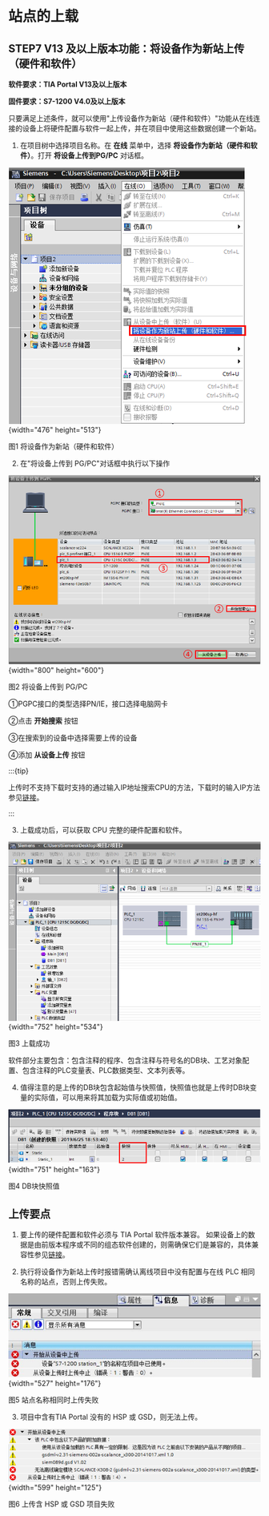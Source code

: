 # 站点的上载

## STEP7 V13 及以上版本功能：将设备作为新站上传（硬件和软件）

**软件要求：TIA Portal V13及以上版本**

**固件要求：S7-1200 V4.0及以上版本**

只要满足上述条件，就可以使用\"上传设备作为新站（硬件和软件）\"功能从在线连接的设备上将硬件配置与软件一起上传，并在项目中使用这些数据创建一个新站。

1. 在项目树中选择项目名称。在 **在线** 菜单中，选择 **将设备作为新站（硬件和软件）**。打开 **将设备上传到PG/PC** 对话框。

![](images/8-1.png){width="476" height="513"}

图1 将设备作为新站（硬件和软件）

2. 在"将设备上传到 PG/PC"对话框中执行以下操作

![](images/8-2.png){width="800" height="600"}

图2 将设备上传到 PG/PC

①PGPC接口的类型选择PN/IE，接口选择电脑网卡

②点击 **开始搜索** 按钮

③在搜索到的设备中选择需要上传的设备

④添加 **从设备上传** 按钮

:::{tip}

上传时不支持下载时支持的通过输入IP地址搜索CPU的方法，下载时的输入IP方法参见[链接](./04-Download.md#下载常见问题 "04-Download")。

:::


3. 上载成功后，可以获取 CPU 完整的硬件配置和软件。

![](images/8-3.png){width="752" height="534"}

图3 上载成功

软件部分主要包含：包含注释的程序、包含注释与符号名的DB块、工艺对象配置、包含注释的PLC变量表、PLC数据类型、文本列表等。

4. 值得注意的是上传的DB块包含起始值与快照值，快照值也就是上传时DB块变量的实际值，可以用来将其加载为实际值或初始值。

![](images/8-4.png){width="751" height="163"}

图4 DB块快照值

## **上传要点**

1. 要上传的硬件配置和软件必须与 TIA Portal 软件版本兼容。
如果设备上的数据是由前版本程序或不同的组态软件创建的，则需确保它们是兼容的，具体兼容性参见[链接](./09-upload_compatibility].md)。

2. 执行将设备作为新站上传时报错需确认离线项目中没有配置与在线 PLC
相同名称的站点，否则上传失败。

![](images/8-5.jpg){width="527" height="176"}

图5 站点名称相同时上传失败

3. 项目中含有TIA Portal 没有的 HSP 或 GSD，则无法上传。

![](images/8-6.png){width="599" height="125"}

图6 上传含 HSP 或 GSD 项目失败
